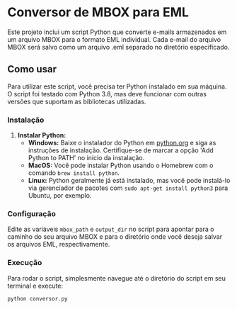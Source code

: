 # Conversor de MBOX para EML

Este projeto inclui um script Python que converte e-mails armazenados em um arquivo MBOX para o formato EML individual. Cada e-mail do arquivo MBOX será salvo como um arquivo .eml separado no diretório especificado.

## Como usar

Para utilizar este script, você precisa ter Python instalado em sua máquina. O script foi testado com Python 3.8, mas deve funcionar com outras versões que suportam as bibliotecas utilizadas.

### Instalação

1. **Instalar Python:**
   - **Windows:** Baixe o instalador do Python em [python.org](https://www.python.org/downloads/) e siga as instruções de instalação. Certifique-se de marcar a opção 'Add Python to PATH' no início da instalação.
   - **MacOS:** Você pode instalar Python usando o Homebrew com o comando `brew install python`.
   - **Linux:** Python geralmente já está instalado, mas você pode instalá-lo via gerenciador de pacotes com `sudo apt-get install python3` para Ubuntu, por exemplo.

### Configuração

Edite as variáveis `mbox_path` e `output_dir` no script para apontar para o caminho do seu arquivo MBOX e para o diretório onde você deseja salvar os arquivos EML, respectivamente.

### Execução

Para rodar o script, simplesmente navegue até o diretório do script em seu terminal e execute:

```bash
python conversor.py